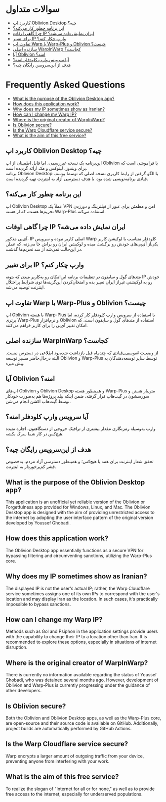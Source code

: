 # سوالات متداول

-   [کاربرد اپ Oblivion Desktop چیه؟](#کاربرد-اپ-oblivion-desktop-چیه)
-   [این برنامه چطور کار می‌کنه؟](#این-برنامه-چطور-کار-میکنه)
-   [چرا گاهی اوقات IP ایران نمایش داده می‌شه؟](#چرا-گاهی-اوقات-ip-ایران-نمایش-داده-میشه)
-   [برای تغییر IP وارپ چکار کنم؟](#برای-تغییر-ip-وارپ-چکار-کنم)
-   [تفاوت اپ Warp با Warp-Plus و Oblivion چیست؟](#تفاوت-اپ-warp-با-warp-plus-و-oblivion-چیست)
-   [سازنده اصلی WarpInWarp کجاست؟](#سازنده-اصلی-warpinwarp-کجاست)
-   [آیا Oblivion امنه؟](#آیا-oblivion-امنه)
-   [آیا سرویس وارپ کلودفلر امنه؟](#آیا-سرویس-وارپ-کلودفلر-امنه)
-   [هدف از این‌سرویس رایگان چیه؟](#هدف-از-این‌سرویس-رایگان-چیه)

# Frequently Asked Questions

-   [What is the purpose of the Oblivion Desktop app?](#what-is-the-purpose-of-the-oblivion-desktop-app)
-   [How does this application work?](#how-does-this-application-work)
-   [Why does my IP sometimes show as Iranian?](#why-does-my-ip-sometimes-show-as-iranian)
-   [How can I change my Warp IP?](#how-can-i-change-my-warp-ip)
-   [Where is the original creator of WarpInWarp?](#where-is-the-original-creator-of-warpinwarp)
-   [Is Oblivion secure?](#is-oblivion-secure)
-   [Is the Warp Cloudflare service secure?](#is-the-warp-cloudflare-service-secure)
-   [What is the aim of this free service?](#what-is-the-aim-of-this-free-service)

## کاربرد اپ Oblivion Desktop چیه؟

این‌برنامه یک نسخه غیررسمی، اما قابل اطمینان از اپ Oblivion یا فراموشی است که برای ویندوز، لینوکس و مک ارائه گردیده
است.<br />برنامه Oblivion Desktop با الگو گرفتن از رابط کاربری نسخه اصلی که توسط یوسف قبادی برنامه‌نویسی شده بود، با هدف
دسترسی آزاد به اینترنت تهیه گردیده است.

## این برنامه چطور کار می‌کنه؟

اپ Oblivion Desktop عملاً یک VPN امن و مطمئن برای عبور از فیلترینگ و دورزدن تحریم‌ها هست، که از هسته Warp-Plus استفاده
می‌کنه.

## چرا گاهی اوقات IP ایران نمایش داده می‌شه؟

آی‌پی مذکور، IP اصلی کاربر نبوده و سرویس Warp کلودفلر متناسب با لوکیشن کاربر یکی‌از آی‌پی‌های خودش رو برگشت میده و
لوکیشن ایران رو براش جا می‌زنه، که عملن در این‌حالت نمی‌شه از سد تحریم‌ها گذشت.

## برای تغییر IP وارپ چکار کنم؟

متدهای گول و سایفون در تنظیمات برنامه این‌امکان رو به‌کاربر میدن که بتونه IP خودش رو به لوکیشنی غیراز ایران تغییر بده و
امتحان‌کردن این‌گزینه‌ها توی شرایط پراختلال اینترنت توصیه می‌شه.

## تفاوت اپ Warp با Warp-Plus و Oblivion چیست؟

اپ Oblivion یا هسته Warp-Plus با استفاده از سرویس وارپ کلودفلر کار کرده، اما برتری Warp-Plus و نرم‌افزار Oblivion استفاده از متدهای گول و سایفون است، که امکان تغییر آی‌پی را برای کاربر فراهم می‌کنند.

## سازنده اصلی WarpInWarp کجاست؟

از وضعیت #یوسف_قبادی که چندماه قبل بازداشت شده‌بود اطلاعی در دسترس نیست. البته درحال‌حاضر مسیر توسعه Oblivion و
Warp-Plus توسط سایر توسعه‌دهندگان به پیش میره.

## آیا Oblivion امنه؟

اپ‌های Oblivion و Oblivion Deskop و همینطور هسته Warp-Plus متن‌باز هستن و سورسشون در گیت‌هاب قرار گرفته، ضمن اینکه بیلد
پروژه‌ها هم به‌صورت خودکار توسط گیت‌هاب اکشن انجام می‌شن.

## آیا سرویس وارپ کلودفلر امنه؟

وارپ به‌وسیله رمزنگاری مقدار بیشتری از ترافیک خروجی از دستگاهتون، اجازه نمیده هیچ‌کس در کار شما سرک بکشه.

## هدف از این‌سرویس رایگان چیه؟

تحقق شعار اینترنت برای همه یا هیچ‌کس؛ و همینطور دسترسی آزاد مردم، به‌خصوص قشر کم‌برخوردار به اینترنت.

## What is the purpose of the Oblivion Desktop app?

This application is an unofficial yet reliable version of the Oblivion or Forgetfulness app provided for Windows, Linux,
and Mac. The Oblivion Desktop app is designed with the aim of providing unrestricted access to the internet by adopting
the user interface pattern of the original version developed by Youssef Ghobadi.

## How does this application work?

The Oblivion Desktop app essentially functions as a secure VPN for bypassing filtering and circumventing sanctions,
utilizing the Warp-Plus core.

## Why does my IP sometimes show as Iranian?

The displayed IP is not the user's actual IP; rather, the Warp Cloudflare service sometimes assigns one of its own IPs
to correspond with the user's location and may display Iran as the location. In such cases, it's practically impossible
to bypass sanctions.

## How can I change my Warp IP?

Methods such as Gol and Psiphon in the application settings provide users with the capability to change their IP to a
location other than Iran. It is recommended to explore these options, especially in situations of internet disruption.

## Where is the original creator of WarpInWarp?

There is currently no information available regarding the status of Youssef Ghobadi, who was detained several months
ago. However, development of Oblivion and Warp-Plus is currently progressing under the guidance of other developers.

## Is Oblivion secure?

Both the Oblivion and Oblivion Desktop apps, as well as the Warp-Plus core, are open-source and their source code is
available on GitHub. Additionally, project builds are automatically performed by GitHub Actions.

## Is the Warp Cloudflare service secure?

Warp encrypts a larger amount of outgoing traffic from your device, preventing anyone from interfering with your work.

## What is the aim of this free service?

To realize the slogan of "Internet for all or for none," as well as to provide free access to the internet, especially
for underserved populations.
